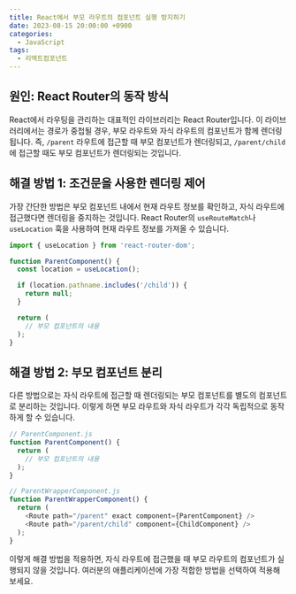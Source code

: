 ```yaml
---
title: React에서 부모 라우트의 컴포넌트 실행 방지하기
date: 2023-08-15 20:00:00 +0900
categories:
  - JavaScript
tags:
  - 리액트컴포넌트
---
```


## 원인: React Router의 동작 방식

React에서 라우팅을 관리하는 대표적인 라이브러리는 React Router입니다. 이 라이브러리에서는 경로가 중첩될 경우, 부모 라우트와 자식 라우트의 컴포넌트가 함께 렌더링됩니다. 즉, `/parent` 라우트에 접근할 때 부모 컴포넌트가 렌더링되고, `/parent/child`에 접근할 때도 부모 컴포넌트가 렌더링되는 것입니다.

## 해결 방법 1: 조건문을 사용한 렌더링 제어

가장 간단한 방법은 부모 컴포넌트 내에서 현재 라우트 정보를 확인하고, 자식 라우트에 접근했다면 렌더링을 중지하는 것입니다. React Router의 `useRouteMatch`나 `useLocation` 훅을 사용하여 현재 라우트 정보를 가져올 수 있습니다.

```javascript
import { useLocation } from 'react-router-dom';

function ParentComponent() {
  const location = useLocation();

  if (location.pathname.includes('/child')) {
    return null;
  }

  return (
    // 부모 컴포넌트의 내용
  );
}
```

## 해결 방법 2: 부모 컴포넌트 분리

다른 방법으로는 자식 라우트에 접근할 때 렌더링되는 부모 컴포넌트를 별도의 컴포넌트로 분리하는 것입니다. 이렇게 하면 부모 라우트와 자식 라우트가 각각 독립적으로 동작하게 할 수 있습니다.

```javascript
// ParentComponent.js
function ParentComponent() {
  return (
    // 부모 컴포넌트의 내용
  );
}

// ParentWrapperComponent.js
function ParentWrapperComponent() {
  return (
    <Route path="/parent" exact component={ParentComponent} />
    <Route path="/parent/child" component={ChildComponent} />
  );
}
```

이렇게 해결 방법을 적용하면, 자식 라우트에 접근했을 때 부모 라우트의 컴포넌트가 실행되지 않을 것입니다. 여러분의 애플리케이션에 가장 적합한 방법을 선택하여 적용해 보세요.